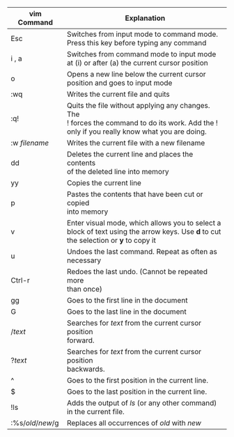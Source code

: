 
| vim Command       | Explanation                                                                                                                                       |
| ----------------- | ------------------------------------------------------------------------------------------------------------------------------------------------- |
| Esc               | Switches from input mode to command mode.<br>Press this key before typing any command                                                             |
| i , a             | Switches from command mode to input mode<br>at (i) or after (a) the current cursor position                                                       |
| o                 | Opens a new line below the current cursor <br>position and goes to input mode                                                                     |
| :wq               | Writes the current file and quits                                                                                                                 |
| :q!               | Quits the file without applying any changes. The<br>! forces the command to do its work. Add the !<br>only if you really know what you are doing. |
| :w *filename*     | Writes the current file with a new filename                                                                                                       |
| dd                | Deletes the current line and places the contents<br>of the deleted line into memory                                                               |
| yy                | Copies the current line                                                                                                                           |
| p                 | Pastes the contents that have been cut or copied<br>into memory                                                                                   |
| v                 | Enter visual mode, which allows you to select a<br>block of text using the arrow keys. Use **d** to cut<br>the selection or **y** to copy it      |
| u                 | Undoes the last command. Repeat as often as<br>necessary                                                                                          |
| Ctrl-r            | Redoes the last undo. (Cannot be repeated more<br>than once)                                                                                      |
| gg                | Goes to the first line in the document                                                                                                            |
| G                 | Goes to the last line in the document                                                                                                             |
| /*text*           | Searches for *text* from the current cursor position<br>forward.                                                                                  |
| ?*text*           | Searches for *text* from the current cursor position<br>backwards.                                                                                |
| ^                 | Goes to the first position in the current line.                                                                                                   |
| $                 | Goes to the last position in the current line.                                                                                                    |
| !ls               | Adds the output of *ls* (or any other command)<br>in the current file.                                                                            |
| :%s/*old*/*new*/g | Replaces all occurrences of *old* with *new*                                                                                                      |
